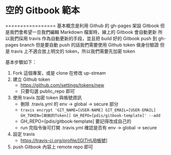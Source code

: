 # 空的 Gitbook 範本
=================
基本概念是利用 Github 的 gh-pages 架設 Gitbook
但是我們會希望一旦我們編輯 Markdown 檔案時，線上的 Gitbook 會自動更新
所以我們採用 travis 作為自動更新的手段，並且把 build 好的 Gitbook push 到 gh-pages branch
但是要自動 push 的話我們需要使用 Github token 做身份驗證
但是 travis 上不適合放上明文的 token，所以我們需要先加密 token 


基本步驟如下：
1. Fork 這個專案，或是 clone 在修改 up-stream
2. 建立 Github token
    * https://github.com/settings/tokens/new
    * 只要勾選 public_repo 即可
3. 使用 travis 加密 token 與帳號資訊
    * 刪除 .travis.yml 的 env -> global -> secure 部分
    * `travis encrypt 'GIT_NAME=[USER-NAME] GIT_EMAIL=[USER-EMAIL] GH_TOKEN=[剛剛的Token]] GH_REPO=[pdis/gitbook-template]' --add`
    * GH_REPO=[pdis/gitbook-template] 要記得改成自己的
    * run 完指令後可打開 .travis.yml 確認是否有 env -> global -> secure
4. 設定 travis
    * https://travis-ci.org/profile/[GITHUB帳號]
5. push Gitbook 內容上 remote repo 即可
